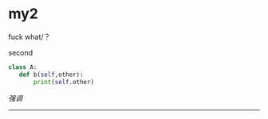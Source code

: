 # my2



fuck what/？

second  
 ```python
 class A:
    def b(self,other):
        print(self.other)  
```
*强调*  
___________________________________________________________
       
 
